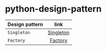 # python-design-pattern

Design pattern | link 
---|:---:
`Singleton` | [Singleton](https://github.com/JiHyeongSeo/python-design-pattern/tree/main/singleton)
`Factory` | [Factory](https://github.com/JiHyeongSeo/python-design-pattern/tree/main/factory)